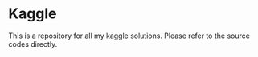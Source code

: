# Kaggle
This is a repository for all my kaggle solutions. Please refer to the source codes directly.
